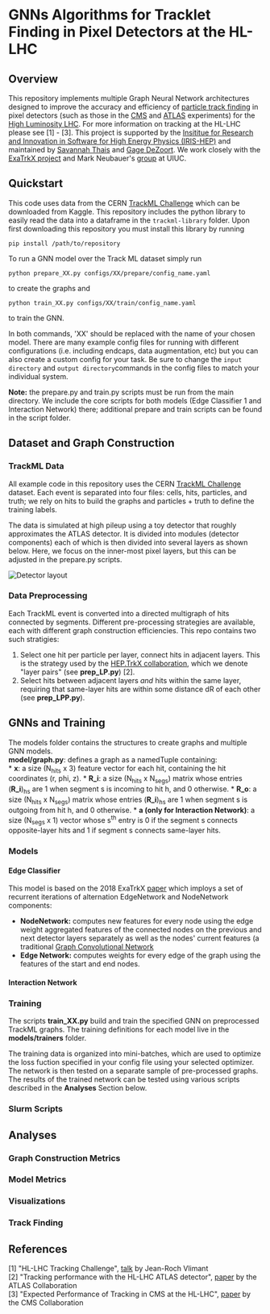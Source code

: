# GNNs Algorithms for Tracklet Finding in Pixel Detectors at the HL-LHC

## Overview
This repository implements multiple Graph Neural Network architectures designed to improve the accuracy and efficiency of [particle track finding](https://indico.cern.ch/event/96989/contributions/2124495/attachments/1114189/1589705/WellsTracking.pdf) in pixel detectors (such as those in the [CMS](https://home.fnal.gov/~souvik/CMSPixels/index.html) and [ATLAS](https://www.slac.stanford.edu/econf/C020909/mgspaper.pdf) experiments) for the [High Luminosity LHC](https://home.cern/science/accelerators/high-luminosity-lhc). For more information on tracking at the HL-LHC please see [1] - [3]. This project is supported by the [Insititue for Research and Innovation in Software for High Energy Physics (IRIS-HEP)](https://iris-hep.org/) and maintained by [Savannah Thais](https://github.com/savvy379) and [Gage DeZoort](https://github.com/GageDeZoort). We work closely with the [ExaTrkX project](https://github.com/exatrkx) and Mark Neubauer's [group](https://github.com/Neubauer-Group) at UIUC. 

## Quickstart
This code uses data from the CERN [TrackML Challenge](https://www.kaggle.com/c/trackml-particle-identification/overview) which can be downloaded from Kaggle. This repository includes the python library to easily read the data into a dataframe in the `trackml-library` folder. Upon first downloading this repository you must install this library by running 
``` 
pip install /path/to/repository
```

 To run a GNN model over the Track ML dataset simply run 
 ```
 python prepare_XX.py configs/XX/prepare/config_name.yaml
 ```
 to create the graphs and
 ```
 python train_XX.py configs/XX/train/config_name.yaml
```
to train the GNN. 

In both commands, 'XX' should be replaced with the name of your chosen model. There are many example config files for running with different configurations (i.e. including endcaps, data augmentation, etc) but you can also create a custom config for your task. Be sure to change the `input directory` and `output directory`commands in the config files to match your individual system. 

**Note:** the prepare.py and train.py scripts must be run from the main directory. We include the core scripts for both models (Edge Classifier 1 and Interaction Network) there; additional prepare and train scripts can be found in the script folder. 

## Dataset and Graph Construction

### TrackML Data
All example code in this repository uses the CERN [TrackML Challenge](https://www.kaggle.com/c/trackml-particle-identification/overview) dataset. Each event is separated into four files: cells, hits, particles, and truth; we rely on hits to build the graphs and particles + truth to define the training labels. 

The data is simulated at high pileup using a toy detector that roughly approximates the ATLAS detector. It is divided into modules (detector components) each of which is then divided into several layers as shown below. Here, we focus on the inner-most pixel layers, but this can be adjusted in the prepare.py scripts. 

![Detector layout](https://asalzbur.web.cern.ch/asalzbur/work/tml/Detector.png)

### Data Preprocessing
Each TrackML event is converted into a directed multigraph of hits connected by segments. Different pre-processing strategies are available, each with different graph construction efficiencies. This repo contains two such stratigies:
   1) Select one hit per particle per layer, connect hits in adjacent layers. This is the strategy used by the [HEP.TrkX collaboration](https://heptrkx.github.io/), which we denote "layer pairs" (see **prep_LP.py**) [2]. 
   2) Select hits between adjacent layers *and* hits within the same layer, requiring that same-layer hits are within some distance dR of each other (see **prep_LPP.py**).

## GNNs and Training
The models folder contains the structures to create graphs and multiple GNN models.   
 **model/graph.py**: defines a graph as a namedTuple containing:  
    * **x**:   a size (N<sub>hits</sub> x 3) feature vector for each hit, containing the hit coordinates (r, phi, z). 
    * **R_i**: a size (N<sub>hits</sub> x N<sub>segs</sub>) matrix whose entries (**R_i**)<sub>hs</sub> are 1 when segment s is incoming to hit h, and 0 otherwise. 
    * **R_o**: a size (N<sub>hits</sub> x N<sub>segs</sub>) matrix whose entries (**R_i**)<sub>hs</sub> are 1 when segment s is outgoing from hit h, and 0 otherwise. 
    * **a (only for Interaction Network)**:   a size (N<sub>segs</sub> x 1) vector whose s<sup>th</sup> entry is 0 if the segment s connects opposite-layer hits and 1 if segment s connects same-layer hits. 

### Models

#### Edge Classifier
This model is based on the 2018 ExaTrkX [paper](https://arxiv.org/abs/1810.06111) which imploys a set of recurrent iterations of alternation EdgeNetwork and NodeNetwork components:
* **NodeNetwork:** computes new features for every node using the edge weight aggregated features of the connected nodes on the previous and next detector layers separately as well as the nodes' current features (a traditional [Graph Convolutional Network](https://tkipf.github.io/graph-convolutional-networks/)
* **Edge Network:** computes weights for every edge of the graph using the features of the start and end nodes.

#### Interaction Network

### Training
The scripts **train_XX.py** build and train the specified GNN on preprocessed TrackML graphs. The training definitions for each model live in the **models/trainers** folder.

The training data is organized into mini-batches, which are used to optimize the loss fuction specified in your config file using your selected optimizer. The network is then tested on a separate sample of pre-processed graphs. The results of the trained network can be tested using various scripts described in the **Analyses** Section below. 

### Slurm Scripts

## Analyses

### Graph Construction Metrics

### Model Metrics

### Visualizations

### Track Finding

## References
[1] "HL-LHC Tracking Challenge", [talk](https://cds.cern.ch/record/2312314?ln=en) by Jean-Roch Vlimant  
[2] "Tracking performance with the HL-LHC ATLAS detector", [paper](https://cds.cern.ch/record/2683174) by the ATLAS Collaboration  
[3] "Expected Performance of Tracking in CMS at the HL-LHC", [paper](https://www.epj-conferences.org/articles/epjconf/abs/2017/19/epjconf_ctdw2017_00001/epjconf_ctdw2017_00001.html) by the CMS Collaboration
